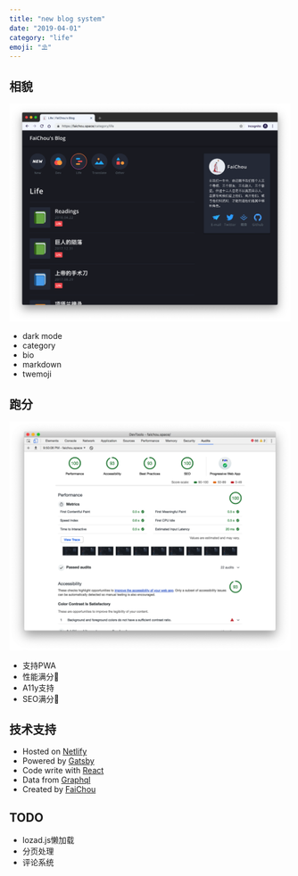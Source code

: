 ```yaml
---
title: "new blog system"
date: "2019-04-01"
category: "life"
emoji: "⛱"
---
```


## 相貌

![look](1554126770.png)

- dark mode
- category
- bio
- markdown
- twemoji

## 跑分

![audit](1554126721.png)

- 支持PWA
- 性能满分💯
- A11y支持
- SEO满分💯

## 技术支持

- Hosted on [Netlify](https://netlify.com)
- Powered by [Gatsby](https://gatsbyjs.org)
- Code write with [React]()
- Data from [Graphql](https://graphql.org/)
- Created by [FaiChou](https://weibo.com/sillyTimberWolf?nick=silly%E5%91%A8%E8%BE%89)

## TODO

- lozad.js懒加载
- 分页处理
- 评论系统
